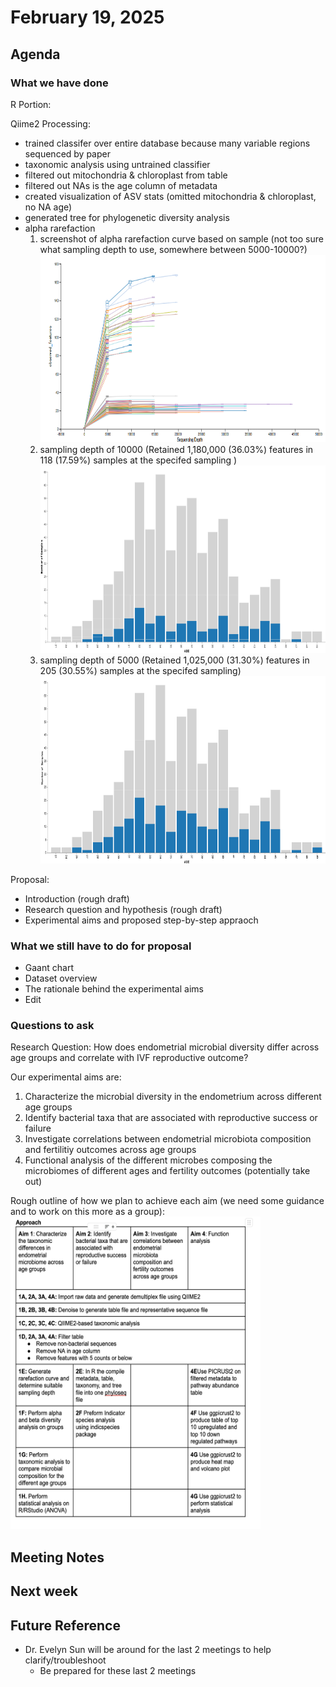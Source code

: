 # February 19, 2025

## Agenda


### What we have done
R Portion:

Qiime2 Processing:
- trained classifer over entire database because many variable regions sequenced by paper
- taxonomic analysis using untrained classifier
- filtered out mitochondria & chloroplast from table
- filtered out NAs is the age column of metadata
- created visualization of ASV stats (omitted mitochondria & chloroplast, no NA age)
- generated tree for phylogenetic diversity analysis
- alpha rarefaction
  1. screenshot of alpha rarefaction curve based on sample (not too sure what sampling depth to use, somewhere between 5000-10000?)
        <img src="../qiime2_files/qiime2view_screenshots/ivf_alpha_rarefaction.png" height="300" width="500">
  2. sampling depth of 10000 (Retained 1,180,000 (36.03%) features in 118 (17.59%) samples at the specifed sampling )
        <img src="../qiime2_files/qiime2view_screenshots/ivf_samplingdepth_10000.png" height="300" width="500">
  3. sampling depth of 5000 (Retained 1,025,000 (31.30%) features in 205 (30.55%) samples at the specifed sampling)
        <img src="../qiime2_files/qiime2view_screenshots/ivf_samplingdepth_5000.png" height="300" width="500">

Proposal:
- Introduction (rough draft)
- Research question and hypothesis (rough draft)
- Experimental aims and proposed step-by-step appraoch 

### What we still have to do for proposal
- Gaant chart
- Dataset overview
- The rationale behind the experimental aims
- Edit 


### Questions to ask
Research Question: How does endometrial microbial diversity differ across age groups and correlate with IVF reproductive outcome?

Our experimental aims are:
1. Characterize the microbial diversity in the endometrium across different age groups
2. Identify bacterial taxa that are associated with reproductive success or failure
3. Investigate correlations between endometrial microbiota composition and fertilitiy outcomes across age groups
4. Functional analysis of the different microbes composing the microbiomes of different ages and fertility outcomes (potentially take out)


Rough outline of how we plan to achieve each aim (we need some guidance and to work on this more as a group):
<img src="../images/aim_approach.png" height="500" width="400">

## Meeting Notes


## Next week


## Future Reference
- Dr. Evelyn Sun will be around for the last 2 meetings to help clarify/troubleshoot
  - Be prepared for these last 2 meetings 

